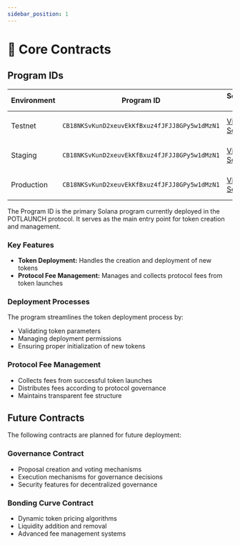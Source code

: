 ```yaml
---
sidebar_position: 1
---
```


# 🔧 Core Contracts

## Program IDs

| Environment   | Program ID                                   | Solscan Link                                                                                                   | Source Code                                                                                                   |
|--------------|-----------------------------------------------|----------------------------------------------------------------------------------------------------------------|---------------------------------------------------------------------------------------------------------------|
| Testnet      | `CB18NKSvKunD2xeuvEkKfBxuz4fJFJJ8GPy5w1dMzN1` | <a href="https://solscan.io/account/CB18NKSvKunD2xeuvEkKfBxuz4fJFJJ8GPy5w1dMzN1?cluster=devnet" target="_blank" rel="noopener noreferrer">View on Solscan</a>     | <a href="https://github.com/PotLock/fair-launch/tree/feat/add-migrate/solana-contract" target="_blank" rel="noopener noreferrer">View on GitHub</a> |
| Staging      | `CB18NKSvKunD2xeuvEkKfBxuz4fJFJJ8GPy5w1dMzN1` | <a href="https://solscan.io/account/CB18NKSvKunD2xeuvEkKfBxuz4fJFJJ8GPy5w1dMzN1?cluster=devnet" target="_blank" rel="noopener noreferrer">View on Solscan</a>     | <a href="https://github.com/PotLock/fair-launch/tree/feat/add-migrate/solana-contract" target="_blank" rel="noopener noreferrer">View on GitHub</a> |
| Production   | `CB18NKSvKunD2xeuvEkKfBxuz4fJFJJ8GPy5w1dMzN1` | <a href="https://solscan.io/account/CB18NKSvKunD2xeuvEkKfBxuz4fJFJJ8GPy5w1dMzN1" target="_blank" rel="noopener noreferrer">View on Solscan</a>                    | <a href="https://github.com/PotLock/fair-launch/tree/feat/add-migrate/solana-contract" target="_blank" rel="noopener noreferrer">View on GitHub</a> |

The Program ID is the primary Solana program currently deployed in the POTLAUNCH protocol. It serves as the main entry point for token creation and management.

### Key Features

- **Token Deployment:** Handles the creation and deployment of new tokens
- **Protocol Fee Management:** Manages and collects protocol fees from token launches

### Deployment Processes

The program streamlines the token deployment process by:
- Validating token parameters
- Managing deployment permissions
- Ensuring proper initialization of new tokens

### Protocol Fee Management

- Collects fees from successful token launches
- Distributes fees according to protocol governance
- Maintains transparent fee structure

## Future Contracts

The following contracts are planned for future deployment:

### Governance Contract

- Proposal creation and voting mechanisms
- Execution mechanisms for governance decisions
- Security features for decentralized governance

### Bonding Curve Contract

- Dynamic token pricing algorithms
- Liquidity addition and removal
- Advanced fee management systems 